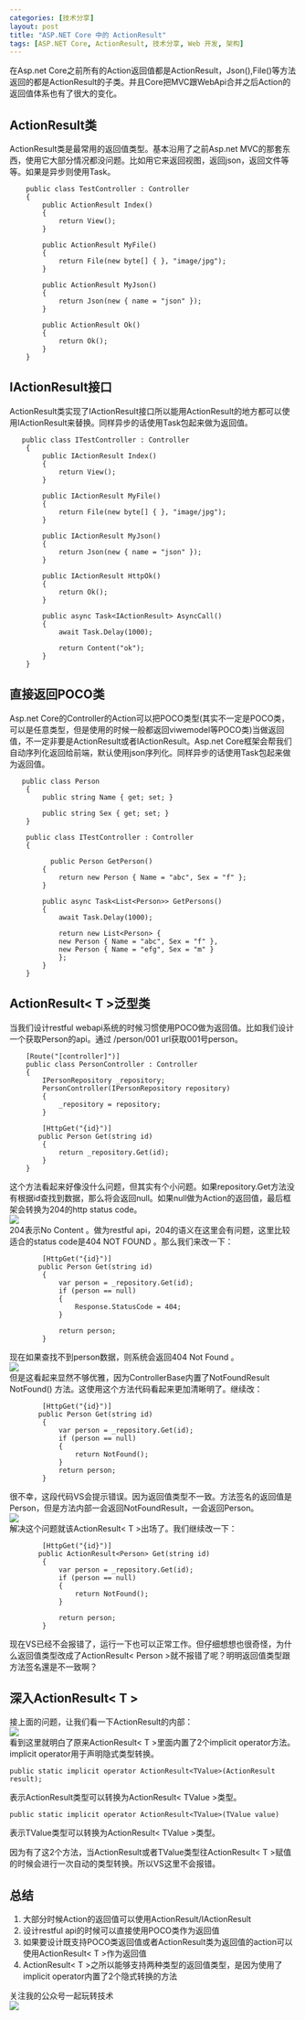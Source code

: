 ```yaml
---
categories: [技术分享]
layout: post
title: "ASP.NET Core 中的 ActionResult"
tags: [ASP.NET Core, ActionResult, 技术分享, Web 开发, 架构]
---
```


在Asp.net Core之前所有的Action返回值都是ActionResult，Json(),File()等方法返回的都是ActionResult的子类。并且Core把MVC跟WebApi合并之后Action的返回值体系也有了很大的变化。
## ActionResult类
ActionResult类是最常用的返回值类型。基本沿用了之前Asp.net MVC的那套东西，使用它大部分情况都没问题。比如用它来返回视图，返回json，返回文件等等。如果是异步则使用Task<ActionResult>。
```
    public class TestController : Controller
    {
        public ActionResult Index()
        {
            return View();
        }

        public ActionResult MyFile()
        {
            return File(new byte[] { }, "image/jpg");
        }

        public ActionResult MyJson()
        {
            return Json(new { name = "json" });
        }

        public ActionResult Ok()
        {
            return Ok();
        }
    }
```
## IActionResult接口
ActionResult类实现了IActionResult接口所以能用ActionResult的地方都可以使用IActionResult来替换。同样异步的话使用Task包起来做为返回值。
```
   public class ITestController : Controller
    {
        public IActionResult Index()
        {
            return View();
        }

        public IActionResult MyFile()
        {
            return File(new byte[] { }, "image/jpg");
        }

        public IActionResult MyJson()
        {
            return Json(new { name = "json" });
        }

        public IActionResult HttpOk()
        {
            return Ok();
        }

        public async Task<IActionResult> AsyncCall()
        {
            await Task.Delay(1000);

            return Content("ok");
        }
    }
```
## 直接返回POCO类
Asp.net Core的Controller的Action可以把POCO类型(其实不一定是POCO类，可以是任意类型，但是使用的时候一般都返回viwemodel等POCO类)当做返回值，不一定非要是ActionResult或者IActionResult。Asp.net Core框架会帮我们自动序列化返回给前端，默认使用json序列化。同样异步的话使用Task包起来做为返回值。
```
   public class Person
    {
        public string Name { get; set; }

        public string Sex { get; set; }
    }

    public class ITestController : Controller
    {

          public Person GetPerson()
        {
            return new Person { Name = "abc", Sex = "f" };
        }

        public async Task<List<Person>> GetPersons()
        {
            await Task.Delay(1000);

            return new List<Person> {
            new Person { Name = "abc", Sex = "f" },
            new Person { Name = "efg", Sex = "m" }
            };
        }
    }
```
## ActionResult< T >泛型类
当我们设计restful webapi系统的时候习惯使用POCO做为返回值。比如我们设计一个获取Person的api。通过 /person/001 url获取001号person。
```
    [Route("[controller]")]
    public class PersonController : Controller
    {
        IPersonRepository _repository;
        PersonController(IPersonRepository repository) 
        {
            _repository = repository;
        }

        [HttpGet("{id}")]
       public Person Get(string id)
        {
            return _repository.Get(id);
        }
    }
```
这个方法看起来好像没什么问题，但其实有个小问题。如果repository.Get方法没有根据id查找到数据，那么将会返回null。如果null做为Action的返回值，最后框架会转换为204的http status code。    
![](https://s1.ax1x.com/2020/04/19/JKOUtf.md.png)       
204表示No Content 。做为restful api，204的语义在这里会有问题，这里比较适合的status code是404 NOT FOUND 。那么我们来改一下：
```
        [HttpGet("{id}")]
       public Person Get(string id)
        {
            var person = _repository.Get(id);
            if (person == null)
            {
                Response.StatusCode = 404;
            }

            return person;
        }
```
现在如果查找不到person数据，则系统会返回404 Not Found 。    
![](https://s1.ax1x.com/2020/04/19/JKOUtf.md.png)    
但是这看起来显然不够优雅，因为ControllerBase内置了NotFoundResult NotFound() 方法。这使用这个方法代码看起来更加清晰明了。继续改：
```
        [HttpGet("{id}")]
       public Person Get(string id)
        {
            var person = _repository.Get(id);
            if (person == null)
            {
                return NotFound();
            }
            return person;
        }
```
很不幸，这段代码VS会提示错误。因为返回值类型不一致。方法签名的返回值是Person，但是方法内部一会返回NotFoundResult，一会返回Person。    
![](https://s1.ax1x.com/2020/04/19/JKOw9S.png)    
解决这个问题就该ActionResult< T >出场了。我们继续改一下：
```
        [HttpGet("{id}")]
       public ActionResult<Person> Get(string id)
        {
            var person = _repository.Get(id);
            if (person == null)
            {
                return NotFound();
            }

            return person;
        }
```
现在VS已经不会报错了，运行一下也可以正常工作。但仔细想想也很奇怪，为什么返回值类型改成了ActionResult< Person >就不报错了呢？明明返回值类型跟方法签名還是不一致啊？
## 深入ActionResult< T >
接上面的问题，让我们看一下ActionResult的内部：     
![](https://s1.ax1x.com/2020/04/19/JKO01g.md.png)     
看到这里就明白了原来ActionResult< T >里面内置了2个implicit operator方法。implicit operator用于声明隐式类型转换。
```
public static implicit operator ActionResult<TValue>(ActionResult result); 
```
表示ActionResult类型可以转换为ActionResult< TValue >类型。
```
public static implicit operator ActionResult<TValue>(TValue value)
```
表示TValue类型可以转换为ActionResult< TValue >类型。    
    
因为有了这2个方法，当ActionResult或者TValue类型往ActionResult< T >赋值的时候会进行一次自动的类型转换。所以VS这里不会报错。
## 总结
1. 大部分时候Action的返回值可以使用ActionResult/IActionResult
2. 设计restful api的时候可以直接使用POCO类作为返回值
3. 如果要设计既支持POCO类返回值或者ActionResult类为返回值的action可以使用ActionResult< T >作为返回值
4. ActionResult< T >之所以能够支持两种类型的返回值类型，是因为使用了implicit operator内置了2个隐式转换的方法

    
关注我的公众号一起玩转技术   
![](https://s1.ax1x.com/2020/06/29/NfQjds.jpg)